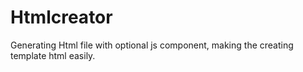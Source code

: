 Htmlcreator
===========

Generating Html file with optional js component, making the creating template html easily. 
